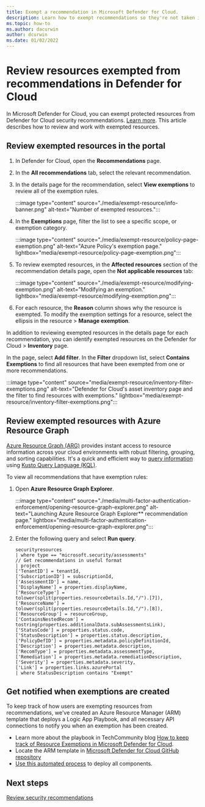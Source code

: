 ```yaml
---
title: Exempt a recommendation in Microsoft Defender for Cloud.
description: Learn how to exempt recommendations so they're not taken into account in Microsoft Defender for Cloud.
ms.topic: how-to
ms.author: dacurwin
author: dcurwin
ms.date: 01/02/2022
---
```


# Review resources exempted from recommendations in Defender for Cloud

In Microsoft Defender for Cloud, you can exempt protected resources from Defender for Cloud security recommendations. [Learn more](exempt-resource.md). This article describes how to review and work with exempted resources.


## Review exempted resources in the portal

1. In Defender for Cloud, open the **Recommendations** page. 
1. In the **All recommendations** tab, select the relevant recommendation.
1. In the details page for the recommendation, select **View exemptions** to review all of the exemption rules.

    :::image type="content" source="./media/exempt-resource/info-banner.png" alt-text="Number of exempted resources.":::

1. In the **Exemptions** page,  filter the list to see a specific scope, or exemption category.

    :::image type="content" source="./media/exempt-resource/policy-page-exemption.png" alt-text="Azure Policy's exemption page."  lightbox="media/exempt-resource/policy-page-exemption.png":::

1. To review exempted resources, in the **Affected resources** section of the recommendation details page, open the **Not applicable resources** tab:

    :::image type="content" source="./media/exempt-resource/modifying-exemption.png" alt-text="Modifying an exemption."  lightbox="media/exempt-resource/modifying-exemption.png":::

1. For each resource, the **Reason** column shows why the resource is exempted. To modify the exemption settings for a resource, select the ellipsis in the resource > **Manage exemption**.

In addition to reviewing exempted resources in the details page for each recommendation, you can identify exempted resources on the Defender for Cloud > **Inventory** page.

In the page, select **Add filter**. In the **Filter** dropdown list, select **Contains Exemptions** to find all resources that have been exempted from one or more recommendations.

:::image type="content" source="media/exempt-resource/inventory-filter-exemptions.png" alt-text="Defender for Cloud's asset inventory page and the filter to find resources with exemptions."  lightbox="media/exempt-resource/inventory-filter-exemptions.png":::


## Review exempted resources with Azure Resource Graph

[Azure Resource Graph (ARG)](../governance/resource-graph/index.yml) provides instant access to resource information across your cloud environments with robust filtering, grouping, and sorting capabilities. It's a quick and efficient way to [query information](../governance/resource-graph/first-query-portal.md) using  [Kusto Query Language (KQL)](/azure/data-explorer/kusto/query/).

To view all recommendations that have exemption rules:

1. Open **Azure Resource Graph Explorer**.

    :::image type="content" source="./media/multi-factor-authentication-enforcement/opening-resource-graph-explorer.png" alt-text="Launching Azure Resource Graph Explorer** recommendation page."   lightbox="media/multi-factor-authentication-enforcement/opening-resource-graph-explorer.png":::

1. Enter the following query and select **Run query**.

    ```kusto
    securityresources
    | where type == "microsoft.security/assessments"
    // Get recommendations in useful format
    | project
    ['TenantID'] = tenantId,
    ['SubscriptionID'] = subscriptionId,
    ['AssessmentID'] = name,
    ['DisplayName'] = properties.displayName,
    ['ResourceType'] = tolower(split(properties.resourceDetails.Id,"/").[7]),
    ['ResourceName'] = tolower(split(properties.resourceDetails.Id,"/").[8]),
    ['ResourceGroup'] = resourceGroup,
    ['ContainsNestedRecom'] = tostring(properties.additionalData.subAssessmentsLink),
    ['StatusCode'] = properties.status.code,
    ['StatusDescription'] = properties.status.description,
    ['PolicyDefID'] = properties.metadata.policyDefinitionId,
    ['Description'] = properties.metadata.description,
    ['RecomType'] = properties.metadata.assessmentType,
    ['Remediation'] = properties.metadata.remediationDescription,
    ['Severity'] = properties.metadata.severity,
    ['Link'] = properties.links.azurePortal
    | where StatusDescription contains "Exempt"    
    ```


## Get notified when exemptions are created

To keep track of how users are exempting resources from recommendations, we've created an Azure Resource Manager (ARM) template that deploys a Logic App Playbook, and all necessary API connections to notify you when an exemption has been created.

- Learn more about the playbook in TechCommunity blog [How to keep track of Resource Exemptions in Microsoft Defender for Cloud](https://techcommunity.microsoft.com/t5/azure-security-center/how-to-keep-track-of-resource-exemptions-in-azure-security/ba-p/1770580).
- Locate the ARM template in [Microsoft Defender for Cloud GitHub repository](https://github.com/Azure/Azure-Security-Center/tree/master/Workflow%20automation/Notify-ResourceExemption)
- [Use this automated process](https://portal.azure.com/#create/Microsoft.Template/uri/https%3A%2F%2Fraw.githubusercontent.com%2FAzure%2FAzure-Security-Center%2Fmaster%2FWorkflow%2520automation%2FNotify-ResourceExemption%2Fazuredeploy.json) to deploy all components.


## Next steps

[Review security recommendations](review-security-recommendations.md)